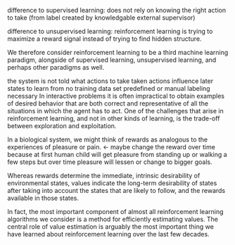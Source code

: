 
difference to supervised learning:
does not rely on knowing the right action to take (from label created by knowledgable external supervisor)

difference to unsupervised learning:
reinforcement learning is trying to maximize a reward signal instead of trying to find hidden structure.

We therefore consider reinforcement learning to be a third machine learning paradigm, alongside of supervised learning, unsupervised learning, and perhaps other paradigms as well.

the system is not told what actions to take
taken actions influence later states to learn from
no training data set predefined or manual labeling necessary
In interactive problems it is often impractical to obtain examples of desired behavior that are both correct and representative of all the situations in which the agent has to act.
One of the challenges that arise in reinforcement learning, and not in other kinds of learning, is the trade-off between exploration and exploitation.

In a biological system, we might think of rewards as analogous to the experiences of pleasure or pain. <- maybe change the reward over time because at first human child will get pleasure from standing up or walking a few steps but over time pleasure will lessen or change to bigger goals.

Whereas rewards determine the immediate, intrinsic desirability of environmental states, values indicate the long-term desirability of states after taking into account the states that are likely to follow, and the rewards available in those states.

In fact, the most important component of almost all reinforcement learning algorithms we consider is a method for efficiently estimating values. The central role of value estimation is arguably the most important thing we have learned about reinforcement learning over the last few decades.